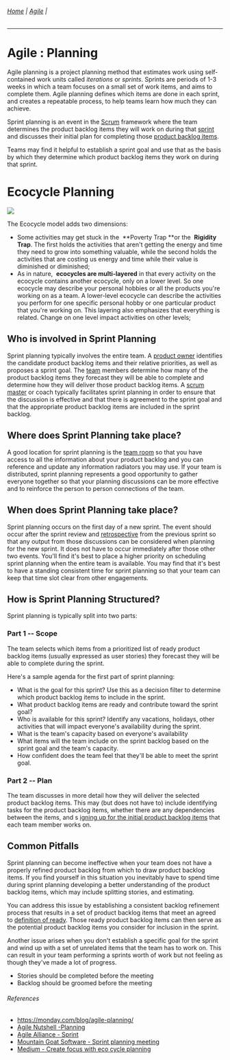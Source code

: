 ###### [Home](https://github.com/RyKaj/Documentation/blob/master/README.md) | [Agile](https://github.com/RyKaj/Documentation/tree/master/Agile/README.md) |
------------



Agile : Planning 
================


Agile planning is a project planning method that estimates work using self-contained work units called *iterations* or *sprints*. Sprints are periods of 1-3 weeks in which a team focuses on a small set of work items, and aims to complete them. Agile planning defines which items are done in each sprint, and creates a repeatable process, to help teams learn how much they can achieve.

Sprint planning is an event in the [Scrum](https://www.agilealliance.org/glossary/scrum/) framework where the team determines the product backlog items they will work on during that [sprint](https://www.agilealliance.org/glossary/iteration/) and discusses their initial plan for completing those [product backlog items](https://www.agilealliance.org/glossary/backlog/).


Teams may find it helpful to establish a sprint goal and use that as the basis by which they determine which product backlog items they work on during that sprint.



Ecocycle Planning
=================

<kbd>![](https://miro.medium.com/max/3685/1*VwZ1Krr9FH5KB_Lge4YQ9A.jpeg)

The Ecocycle model adds two dimensions:

-   Some activities may get stuck in the  **Poverty Trap **or the  **Rigidity Trap**. The first holds the activities that aren't getting the energy and time they need to grow into something valuable, while the second holds the activities that are costing us energy and time while their value is diminished or diminished;
-   As in nature,  **ecocycles are multi-layered** in that every activity on the ecocycle contains another ecocycle, only on a lower level. So one ecocycle may describe your personal hobbies or all the products you're working on as a team. A lower-level ecocycle can describe the activities you perform for one specific personal hobby or one particular product that you're working on. This layering also emphasizes that everything is related. Change on one level impact activities on other levels;

Who is involved in Sprint Planning
----------------------------------

Sprint planning typically involves the entire team. A [product owner](https://www.agilealliance.org/glossary/product-owner/) identifies the candidate product backlog items and their relative priorities, as well as proposes a sprint goal. The [team](https://www.agilealliance.org/glossary/team) members determine how many of the product backlog items they forecast they will be able to complete and determine how they will deliver those product backlog items. A [scrum master](https://www.agilealliance.org/glossary/scrum-master/) or coach typically facilitates sprint planning in order to ensure that the discussion is effective and that there is agreement to the sprint goal and that the appropriate product backlog items are included in the sprint backlog.

Where does Sprint Planning take place?
--------------------------------------

A good location for sprint planning is the [team room](https://www.agilealliance.org/glossary/team-room/) so that you have access to all the information about your product backlog and you can reference and update any information radiators you may use. If your team is distributed, sprint planning represents a good opportunity to gather everyone together so that your planning discussions can be more effective and to reinforce the person to person connections of the team.

When does Sprint Planning take place?
-------------------------------------

Sprint planning occurs on the first day of a new sprint. The event should occur after the sprint review and [retrospective](https://www.agilealliance.org/glossary/heartbeatretro/) from the previous sprint so that any output from those discussions can be considered when planning for the new sprint. It does not have to occur immediately after those other two events. You'll find it's best to place a higher priority on scheduling sprint planning when the entire team is available. You may find that it's best to have a standing consistent time for sprint planning so that your team can keep that time slot clear from other engagements.

How is Sprint Planning Structured?
----------------------------------

Sprint planning is typically split into two parts:

### Part 1 -- Scope 

The team selects which items from a prioritized list of ready product backlog items (usually expressed as user stories) they forecast they will be able to complete during the sprint.

Here's a sample agenda for the first part of sprint planning:

-   What is the goal for this sprint? Use this as a decision filter to determine which product backlog items to include in the sprint.
-   What product backlog items are ready and contribute toward the sprint goal?
-   Who is available for this sprint? Identify any vacations, holidays, other activities that will impact everyone's availability during the sprint.
-   What is the team's capacity based on everyone's availability
-   What items will the team include on the sprint backlog based on the sprint goal and the team's capacity.
-   How confident does the team feel that they'll be able to meet the sprint goal.

### Part 2 -- Plan 

The team discusses in more detail how they will deliver the selected product backlog items. This may (but does not have to) include identifying tasks for the product backlog items, whether there are any dependencies between the items, and s [igning up for the initial product backlog items](https://www.agilealliance.org/glossary/sign-up-for-tasks/) that each team member works on.

Common Pitfalls
---------------

Sprint planning can become ineffective when your team does not have a properly refined product backlog from which to draw product backlog items. If you find yourself in this situation you inevitably have to spend time during sprint planning developing a better understanding of the product backlog items, which may include splitting stories, and estimating.

You can address this issue by establishing a consistent backlog refinement process that results in a set of product backlog items that meet an agreed to [definition of ready](https://www.agilealliance.org/glossary/definition-of-ready/). Those ready product backlog items can then serve as the potential product backlog items you consider for inclusion in the sprint.

Another issue arises when you don't establish a specific goal for the sprint and wind up with a set of unrelated items that the team has to work on. This can result in your team performing a sprints worth of work but not feeling as though they've made a lot of progress.

-   Stories should be completed before the meeting
-   Backlog should be groomed before the meeting

###### References

-   <https://monday.com/blog/agile-planning/>
-   [Agile Nutshell -Planning](http://www.agilenutshell.com/planning)
-   [Agile Alliance - Sprint](https://www.agilealliance.org/glossary/sprint-planning)
-   [Mountain Goat Software - Sprint planning meeting](https://www.mountaingoatsoftware.com/agile/scrum/meetings/sprint-planning-meeting)
-   [Medium - Create focus with eco cycle planning](https://medium.com/the-liberators/create-focus-with-ecocycle-planning-7d86c4b8b799)


